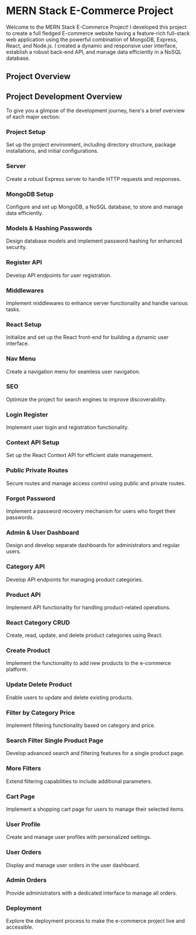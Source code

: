 # MERN Stack E-Commerce Project

Welcome to the MERN Stack E-Commerce Project! I developed this project to create a full fledged E-commerce website having a feature-rich full-stack web application using the powerful combination of MongoDB, Express, React, and Node.js. I created a dynamic and responsive user interface, establish a robust back-end API, and manage data efficiently in a NoSQL database.

## Project Overview

## Project Development Overview

To give you a glimpse of the development journey, here's a brief overview of each major section:

### Project Setup
Set up the project environment, including directory structure, package installations, and initial configurations.

### Server
Create a robust Express server to handle HTTP requests and responses.

### MongoDB Setup
Configure and set up MongoDB, a NoSQL database, to store and manage data efficiently.

### Models & Hashing Passwords
Design database models and implement password hashing for enhanced security.

### Register API
Develop API endpoints for user registration.

### Middlewares
Implement middlewares to enhance server functionality and handle various tasks.

### React Setup
Initialize and set up the React front-end for building a dynamic user interface.

### Nav Menu
Create a navigation menu for seamless user navigation.

### SEO
Optimize the project for search engines to improve discoverability.

### Login Register
Implement user login and registration functionality.

### Context API Setup
Set up the React Context API for efficient state management.

### Public Private Routes
Secure routes and manage access control using public and private routes.

### Forgot Password
Implement a password recovery mechanism for users who forget their passwords.

### Admin & User Dashboard
Design and develop separate dashboards for administrators and regular users.

### Category API
Develop API endpoints for managing product categories.

### Product API
Implement API functionality for handling product-related operations.

### React Category CRUD
Create, read, update, and delete product categories using React.

### Create Product
Implement the functionality to add new products to the e-commerce platform.

### Update Delete Product
Enable users to update and delete existing products.

### Filter by Category Price
Implement filtering functionality based on category and price.

### Search Filter Single Product Page
Develop advanced search and filtering features for a single product page.

### More Filters
Extend filtering capabilities to include additional parameters.

### Cart Page
Implement a shopping cart page for users to manage their selected items.

### User Profile
Create and manage user profiles with personalized settings.

### User Orders
Display and manage user orders in the user dashboard.

### Admin Orders
Provide administrators with a dedicated interface to manage all orders.

### Deployment
Explore the deployment process to make the e-commerce project live and accessible.

